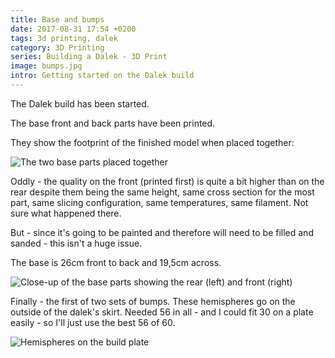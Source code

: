 ```yaml
---
title: Base and bumps
date: 2017-08-31 17:54 +0200
tags: 3d printing, dalek
category: 3D Printing
series: Building a Dalek - 3D Print
image: bumps.jpg
intro: Getting started on the Dalek build
---
```


The Dalek build has been started.

The base front and back parts have been printed.

They show the footprint of the finished model when placed together:

![The two base parts placed together](/images/posts/2017/08/base.jpg)

Oddly - the quality on the front (printed first) is quite a bit higher than on the rear despite them being the same height, same cross section for the most part, same slicing configuration, same temperatures, same filament. Not sure what happened there.

But - since it's going to be painted and therefore will need to be filled and sanded - this isn't a huge issue.

The base is 26cm front to back and 19,5cm across.

![Close-up of the base parts showing the rear (left) and front (right)](/images/posts/2017/08/base_print_quality.jpg)

Finally - the first of two sets of bumps. These hemispheres go on the outside of the dalek's skirt. Needed 56 in all - and I could fit 30 on a plate easily - so I'll just use the best 56 of 60.

![Hemispheres on the build plate](/images/posts/2017/08/bumps.jpg)
